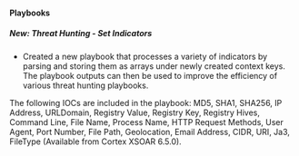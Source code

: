 
#### Playbooks
##### New: Threat Hunting - Set Indicators
- Created a new playbook that processes a variety of indicators by parsing and storing them as arrays under newly created context keys.
The playbook outputs can then be used to improve the efficiency of various threat hunting playbooks.

The following IOCs are included in the playbook:
MD5,
SHA1,
SHA256,
IP Address,
URLDomain,
Registry Value,
Registry Key,
Registry Hives,
Command Line,
File Name,
Process Name,
HTTP Request Methods,
User Agent,
Port Number,
File Path,
Geolocation,
Email Address,
CIDR,
URI,
Ja3,
FileType  (Available from Cortex XSOAR 6.5.0).
